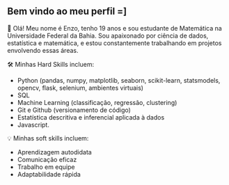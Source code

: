 ## Bem vindo ao meu perfil =]

👋 Olá! Meu nome é Enzo, tenho 19 anos e sou estudante de Matemática na Universidade Federal da Bahia. Sou apaixonado por ciência de dados, estatística e matemática, e estou constantemente trabalhando em projetos envolvendo essas áreas.

🛠️ Minhas Hard Skills incluem:
- Python (pandas, numpy, matplotlib, seaborn, scikit-learn, statsmodels, opencv, flask, selenium, ambientes virtuais)
- SQL
- Machine Learning (classificação, regressão, clustering)
- Git e Github (versionamento de código)
- Estatística descritiva e inferencial aplicada à dados 
- Javascript.
  
💡 Minhas soft skills incluem:
- Aprendizagem autodidata
- Comunicação eficaz
- Trabalho em equipe
- Adaptabilidade rápida
  
